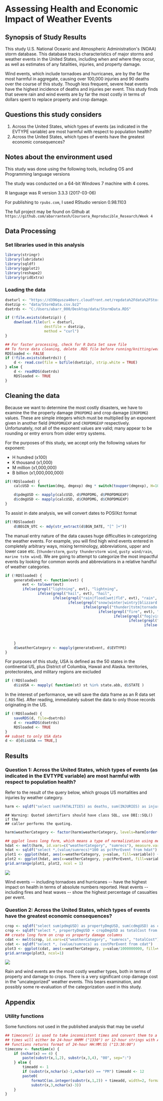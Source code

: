 # Assessing Health and Economic Impact of Weather Events
## Synopsis of Study Results

This study U.S. National Oceanic and Atmospheric Administration's
(NOAA) storm database. This database tracks characteristics of major
storms and weather events in the United States, including when and
where they occur, as well as estimates of any fatalities, injuries,
and property damage.

Wind events, which include tornadoes and hurricanes, are by the far
the most harmful in aggregate, causing over 100,000 injuries and 90
deaths over the course of this study.  Though less frequent, severe
heat events have the highest incidence of deaths and injuries per
event.  This study finds that severe rain and wind events are by far
the most costly in terms of dollars spent to replace property and crop
damage.

## Questions this study considers

  1. Across the United States, which types of events (as indicated in the EVTYPE variable) are most harmful with respect to population health?
  1. Across the United States, which types of events have the greatest economic consequences?

## Notes about the environment used
This study was done using the following tools, including OS and Programming language versions

The study was conducted on a 64-bit Windows 7 machine with 4 cores.

R language was R version 3.3.3 (2017-03-06)

For publishing to `rpubs.com`, I used RStudio version 0.98.1103

The full project may be found on Github at `https://github.com/abarrantesh/Coursera_Reproducible_Research/Week 4`

## Data Processing
### Set libraries used in this analysis

```r
library(stringr)
library(lubridate)
library(sqldf)
library(ggplot2)
library(reshape2)
library(gridExtra)
```
### Loading the data

```r
dseturl <- "https://d396qusza40orc.cloudfront.net/repdata%2Fdata%2FStormData.csv.bz2"
dsetzip <- "data/StormData.csv.bz2"
dsetrds <- "C:/Users/abarr_000/Desktop/data/StormData.RDS"

if (!file.exists(dsetzip)) {
    download.file(url = dseturl,
                  destfile = dsetzip,
                  method = "curl")
}

## For faster processing, check for R Data Set save file
## To force data cleaning, delete .RDS file before running/knitting/weaving
RDSloaded <- FALSE
if (!file.exists(dsetrds)) {
    d <- read.csv(file = bzfile(dsetzip), strip.white = TRUE)
} else {
    d <- readRDS(dsetrds)
    RDSloaded <- TRUE
}
```

## Cleaning the data

Because we want to determine the most costly disasters, we have to
examine the the property damage (`PROPDMG`) and crop damage
(`CROPDMG`) values.  These are simple integers which must be
multiplied by an exponent given in another field (`PROPDMGEXP` and
`CROPDMGEXP` respectively.  Unfortunately, not all of the exponent
values are valid; many appear to be rounding or entry errors from
older entry systems.

For the purposes of this study, we accept only the following values
for exponent:
  * H hundred (x100)
  * K thousand (x1,000)
  * M million (x1,000,000)
  * B billion (x1,000,000,000)


```r
if(!RDSloaded) {
    calcUSD <- function(dmg, dmgexp) dmg * switch(toupper(dmgexp), H=100, K=1000, M=1000000, B=1000000000, 1)

    d$pdmgUSD <- mapply(calcUSD, d$PROPDMG, d$PROPDMGEXP)
    d$cdmgUSD <- mapply(calcUSD, d$CROPDMG, d$CROPDMGEXP)
}
```

To assist in date analysis, we will convert dates to POSIXct format


```r
if(!RDSloaded)
    d$BEGIN_UTC <- mdy(str_extract(d$BGN_DATE, "[^ ]+"))
```

The manual entry nature of the data causes huge difficulties in
categorizing the weather events.  For example, you will find high wind
events entered in completely arbitrary ways, mixing terminology,
abbreviations, upper and lower case etc. (`thunderstorm`, `gusty
thunderstorm wind`, `gusty wind/rain`, `marine tstm wind`).  We are
going to attempt to categorize the most impactful events by looking
for common words and abbreviations in a relative handful of weather
categories.


```r
if (!RDSloaded) {
    generateEvent <- function(evt) {
        evt <- tolower(evt)
        ifelse(grepl("lightning", evt), "lightning",
               ifelse(grepl("hail", evt), "hail",
                      ifelse(grepl("rain|flood|wet|fld", evt), "rain",
                             ifelse(grepl("snow|winter|wintry|blizzard|sleet|cold|ice|freeze|avalanche|icy", evt), "winter",
                                    ifelse(grepl("thunder|tstm|tornado|wind|hurricane|funnel|tropical +storm", evt), "wind",
                                           ifelse(grepl("fire", evt), "fire",
                                                  ifelse(grepl("fog|visibility|dark|dust", evt), "low visibility",
                                                         ifelse(grepl("surf|surge|tide|tsunami|current", evt), "ocean surge",
                                                                ifelse(grepl("heat|high +temp|record +temp|warm|dry", evt), "heat",
                                                                       ifelse(grepl("volcan", evt), "volcanic activity",
                                                                              "uncategorized"
                                                                              ))))))))))
    }
    d$weatherCategory <- mapply(generateEvent, d$EVTYPE)
}
```


For purposes of this study, USA is defined as the 50 states in the
continental US, plus District of Columbia, Hawaii and
Alaska. territories, protectorates, and military regions are excluded


```r
if (!RDSloaded)
    d$isUSA <- mapply( function(st) st %in% state.abb, d$STATE )
```

In the interest of performance, we will save the data frame as an R
data set (`.RDS` file).  After reading, immediately subset the data to
only those records originating in the US.


```r
if (!RDSloaded) {
    saveRDS(d, file=dsetrds)
    d <- readRDS(dsetrds)
    RDSloaded <- TRUE
}
## subset to only USA data
d <- d[d$isUSA == TRUE,]
```

## Results
### Question 1: Across the United States, which types of events (as indicated in the EVTYPE variable) are most harmful with respect to population health?

Refer to the result of the query below, which groups US mortalities and injuries by weather category.


```r
harm <- sqldf("select sum(FATALITIES) as deaths, sum(INJURIES) as injuries, weatherCategory,count(*) as sumrecs from d group by weatherCategory ")
```

```
## Warning: Quoted identifiers should have class SQL, use DBI::SQL() if the
## caller performs the quoting.
```

```r
harm$weatherCategory <- factor(harm$weatherCategory, levels=harm[order(harm$injuries), "weatherCategory"])

## ggplot loves long form, which means a type of normalization using melt()
hdat <- melt(harm, id.vars=c("weatherCategory", "sumrecs"), measure.vars=c("deaths", "injuries"))
hdat <- sqldf("select *,(value/sumrecs)*100 as pctPerEvent from hdat")
plot1 <- ggplot(hdat, aes(x=weatherCategory, y=value, fill=variable)) + geom_bar(stat="identity") + coord_flip() + ggtitle("Total Casualties per Weather Type") + xlab("Weather type") + ylab("# Casualties")
plot2 <- ggplot(hdat, aes(x=weatherCategory, y=pctPerEvent, fill=variable)) + geom_bar(stat="identity") + coord_flip() + ggtitle("Average Casualties per Incident") + xlab("Weather type") + ylab("% Casualties Reported")
grid.arrange(plot1, plot2, ncol = 1)
```

![](Project_files/figure-html/findHarmfulEvents-1.png)<!-- -->

Wind events -- including tornadoes and hurricanes -- have the highest
impact on health in terms of absolute numbers reported.  Heat events
-- including fires and heat waves -- show the highest percentage of
casualties per event.

### Question 2: Across the United States, which types of events have the greatest economic consequences?


```r
crop <- sqldf("select sum(pdmgUSD) as propertyDmgUSD, sum(cdmgUSD) as cropDmgUSD, count(*) as sumrecs, weatherCategory from d group by weatherCategory")
crop <- sqldf("select *, propertyDmgUSD + cropDmgUSD as totalCost from crop")
## create long form on crop vs property damage columns
cdat <- melt(crop, id.vars=c("weatherCategory", "sumrecs", "totalCost"), measure.vars=c("propertyDmgUSD", "cropDmgUSD"))
cdat <- sqldf("select *, (value/sumrecs) as costPerEvent from cdat")
plot3 <- ggplot(cdat, aes(x=weatherCategory, y=value/1000000000, fill=variable)) + geom_bar(stat="identity") + coord_flip() + ggtitle("Damages per Weather Type") + xlab("Weather type") + ylab("Damages in Billions USD")
grid.arrange(plot3, ncol=1)
```

![](Project_files/figure-html/unnamed-chunk-1-1.png)<!-- -->

Rain and wind events are the most costly weather types, both in terms
of property and damage to crops.  There is a very significant crop
damage cost in the "uncategorized" weather events.  This bears
examination, and possibly some re-evaluation of the categorization
used in this study.  

## Appendix
### Utility functions
Some functions not used in the published analysis that may be useful


```r
## timeconv() is used to take inconsistent times and convert them to a standard format
## times will either be 24-hour HHMM ("1330") or 12-hour strings with AM/PM ("01:30:00 PM")
## functions returns format of 24-hour HH:MM:SS ("13:30:00")
timeconv <- function(x) {
    if (nchar(x) == 4) {
        paste(substr(x,1,2), substr(x,3,4), "00", sep=":")
    } else {
        timeadd <- 1
        if (substr(x,nchar(x)-1,nchar(x)) == "PM") timeadd <- 12
        paste0(
            formatC(as.integer(substr(x,1,2)) + timeadd, width=2, format="d", flag="0"),
            substr(x,3,nchar(x)-3))
    }
}
```

